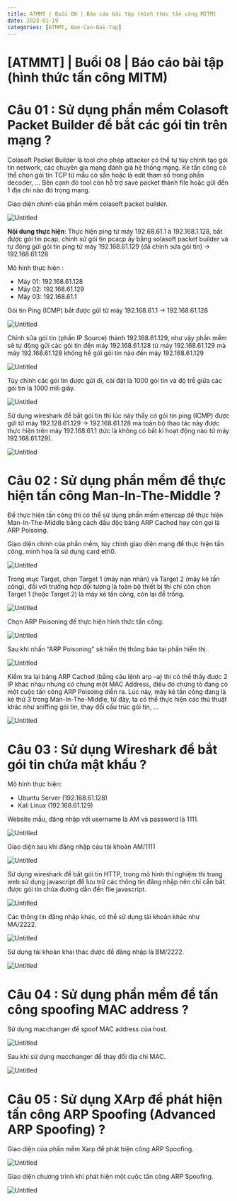 ```yaml
---
title: ATMMT | Buổi 08 | Báo cáo bài tập (hình thức tấn công MITM) 
date: 2023-01-19 
categories: [ATMMT, Bao-Cao-Bai-Tap]
---
```



# [ATMMT] | Buổi 08 | Báo cáo bài tập (hình thức tấn công MITM)

# Câu 01 : Sử dụng phần mềm Colasoft Packet Builder để bắt các gói tin trên mạng ?

Colasoft Packet Builder là tool cho phép attacker có thể tự tùy chỉnh tạo gói tin network, các chuyên gia mạng đánh giá hệ thống mạng. Kẻ tấn công có thể chọn gói tin TCP từ mẫu có sẵn hoặc là edit tham số trong phần decoder, … Bên cạnh đó tool còn hỗ trợ save packet thành file hoặc gửi đến 1 địa chỉ nào đó trọng mạng.

Giao diện chính của phần mềm colasoft packet builder.

![Untitled](/images/2023-01-19-atmmt-buoi-08/Untitled.png)

**Nội dung thực hiện**: Thực hiện ping từ máy 192.68.61.1 à 192.168.1.128, bắt được gói tin pcap, chỉnh sử gói tin pcacp ấy bằng solasoft packet builder và tự động gửi gói tin ping từ máy 192.168.61.129 (đã chỉnh sửa gói tin) → 192.168.61.128

Mô hình thực hiện : 

- Máy 01: 192.168.61.128
- Máy 02: 192.168.61.129
- Máy 03: 192.168.61.1

Gói tin Ping (ICMP) bắt được gửi từ máy 192.168.61.1 → 192.168.61.128

![Untitled](/images/2023-01-19-atmmt-buoi-08/Untitled1.png)

Chỉnh sửa gói tin (phần IP Source) thành 192.168.61.129, như vậy phần mềm sẽ tự động gửi các gói tin đến máy 192.168.61.128 từ máy 192.168.61.129 mà máy 192.168.61.128 không hề gửi gói tin nào đến máy 192.168.61.129

![Untitled](/images/2023-01-19-atmmt-buoi-08/Untitled2.png)

Tùy chỉnh các gói tin được gửi đi, cài đặt là 1000 gói tin và độ trễ giữa các gói tin là 1000 mili giây.

![Untitled](/images/2023-01-19-atmmt-buoi-08/Untitled3.png)

Sử dụng wireshark để bắt gói tin thì lúc này thấy có gói tin ping (ICMP) được gửi từ máy 192.128.61.129 → 192.168.61.128 mà toàn bộ thao tác này được thực hiện trên máy 192.168.61.1 (tức là không có bất kì hoạt động nào từ máy 192.168.61.129).

![Untitled](/images/2023-01-19-atmmt-buoi-08/Untitled4.png)

# Câu 02 : Sử dụng phần mềm để thực hiện tấn công Man-In-The-Middle ?

Để thực hiện tấn công thì có thể sử dụng phần mềm ettercap để thực hiện Man-In-The-Middle bằng cách đầu độc bảng ARP Cached hay còn gọi là ARP Poisoing.

Giao diện chính của phần mềm, tùy chỉnh giao diện mạng để thực hiện tấn công, minh họa là sử dụng card eth0.

![Untitled](/images/2023-01-19-atmmt-buoi-08/Untitled5.png)

Trong mục Target, chọn Target 1 (máy nạn nhân) và Target 2 (máy kẻ tấn công), đối với trường hợp đối tượng là toàn bộ thiết bị thì chỉ còn chọn Target 1 (hoặc Target 2) là máy kẻ tấn công, còn lại để trống.

![Untitled](/images/2023-01-19-atmmt-buoi-08/Untitled6.png)

Chọn ARP Poisoning để thực hiện hình thức tấn công.

![Untitled](/images/2023-01-19-atmmt-buoi-08/Untitled7.png)

Sau khi nhấn “ARP Poisoning” sẽ hiển thị thông báo tại phần hiển thị.

![Untitled](/images/2023-01-19-atmmt-buoi-08/Untitled8.png)

Kiểm tra lại bảng ARP Cached (bằng câu lệnh arp –a) thì có thể thấy được 2 IP khác nhau nhưng có chung một MAC Address, điều đó chứng tỏ đang có một cuộc tấn công ARP Poisoing diễn ra. Lúc này, máy kẻ tấn công đang là kẻ thứ 3 trong Man-In-The-Middle, từ đây, ta có thể thực hiện các thủ thuật khác như sniffing gói tin, thay đổi cấu trúc gói tin, …

![Untitled](/images/2023-01-19-atmmt-buoi-08/Untitled9.png)

# Câu 03 : Sử dụng Wireshark để bắt gói tin chứa mật khẩu ?

Mô hình thực hiện: 

- Ubuntu Server (192.168.61.128)
- Kali Linux (192.168.61.129)

Website mẫu, đăng nhập với username là AM và password là 1111.

![Untitled](/images/2023-01-19-atmmt-buoi-08/Untitled10.png)

Giao diện sau khi đăng nhập cảu tài khoản AM/1111

![Untitled](/images/2023-01-19-atmmt-buoi-08/Untitled11.png)

Sử dụng wireshark để bắt gói tin HTTP, trong mô hình thí nghiệm thì trang web sử dụng javascript để lưu trữ các thông tin đăng nhập nên chỉ cần bắt được gói tin chứa đường dẫn đến file javascript.

![Untitled](/images/2023-01-19-atmmt-buoi-08/Untitled12.png)

Các thông tin đăng nhập khác, có thể sử dụng tài khoản khác như MA/2222.

![Untitled](/images/2023-01-19-atmmt-buoi-08/Untitled13.png)

Sử dụng tài khoản khai thác được để đăng nhập là BM/2222.

![Untitled](/images/2023-01-19-atmmt-buoi-08/Untitled14.png)

# Câu 04 : Sử dụng phần mềm để tấn công spoofing MAC address ?

Sử dụng macchanger để spoof MAC address của host.

![Untitled](/images/2023-01-19-atmmt-buoi-08/Untitled15.png)

Sau khi sử dụng macchanger để thay đổi địa chỉ MAC.

![Untitled](/images/2023-01-19-atmmt-buoi-08/Untitled16.png)

# Câu 05 : Sử dụng XArp để phát hiện tấn công ARP Spoofing (Advanced ARP Spoofing) ?

Giao diện của phần mềm Xarp để phát hiện công ARP Spoofing.

![Untitled](/images/2023-01-19-atmmt-buoi-08/Untitled17.png)

Giao diện chương trình khi phát hiện một cuộc tấn công ARP Spoofing.

![Untitled](/images/2023-01-19-atmmt-buoi-08/Untitled18.png)